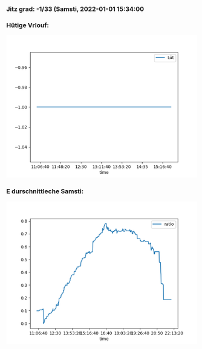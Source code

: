 ### Jitz grad: -1/33 (Samsti, 2022-01-01 15:34:00

### Hütige Vrlouf:
![Graph](Today.png)

### E durschnittleche Samsti:
![Graph](Samsti.png)